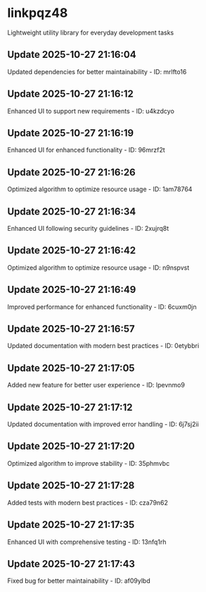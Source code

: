 # linkpqz48
Lightweight utility library for everyday development tasks

## Update 2025-10-27 21:16:04
Updated dependencies for better maintainability - ID: mrlfto16


## Update 2025-10-27 21:16:12
Enhanced UI to support new requirements - ID: u4kzdcyo


## Update 2025-10-27 21:16:19
Enhanced UI for enhanced functionality - ID: 96mrzf2t


## Update 2025-10-27 21:16:26
Optimized algorithm to optimize resource usage - ID: 1am78764


## Update 2025-10-27 21:16:34
Enhanced UI following security guidelines - ID: 2xujrq8t


## Update 2025-10-27 21:16:42
Optimized algorithm to optimize resource usage - ID: n9nspvst


## Update 2025-10-27 21:16:49
Improved performance for enhanced functionality - ID: 6cuxm0jn


## Update 2025-10-27 21:16:57
Updated documentation with modern best practices - ID: 0etybbri


## Update 2025-10-27 21:17:05
Added new feature for better user experience - ID: lpevnmo9


## Update 2025-10-27 21:17:12
Updated documentation with improved error handling - ID: 6j7sj2ii


## Update 2025-10-27 21:17:20
Optimized algorithm to improve stability - ID: 35phmvbc


## Update 2025-10-27 21:17:28
Added tests with modern best practices - ID: cza79n62


## Update 2025-10-27 21:17:35
Enhanced UI with comprehensive testing - ID: 13nfq1rh


## Update 2025-10-27 21:17:43
Fixed bug for better maintainability - ID: af09ylbd

